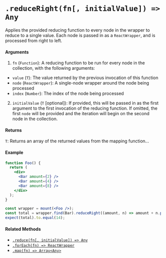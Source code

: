# `.reduceRight(fn[, initialValue]) => Any`

Applies the provided reducing function to every node in the wrapper to reduce to a single value.
Each node is passed in as a `ReactWrapper`, and is processed from right to left.


#### Arguments

1. `fn` (`Function`): A reducing function to be run for every node in the collection, with the
following arguments:
  - `value` (`T`): The value returned by the previous invocation of this function
  - `node` (`ReactWrapper`): A single-node wrapper around the node being processed
  - `index` (`Number`): The index of the node being processed

2. `initialValue` (`T` [optional]): If provided, this will be passed in as the first argument to the first invocation of the reducing function. If omitted, the first `node` will be provided and the iteration will begin on the second node in the collection.


#### Returns

`T`: Returns an array of the returned values from the mapping function...


#### Example

```jsx
function Foo() {
  return (
    <div>
      <Bar amount={2} />
      <Bar amount={4} />
      <Bar amount={8} />
    </div>
  );
}
```

```jsx
const wrapper = mount(<Foo />);
const total = wrapper.find(Bar).reduceRight((amount, n) => amount + n.prop('amount'), 0);
expect(total).to.equal(14);
```


#### Related Methods

- [`.reduce(fn[, initialValue]) => Any`](reduce.md)
- [`.forEach(fn) => ReactWrapper`](forEach.md)
- [`.map(fn) => Array<Any>`](map.md)
